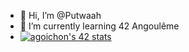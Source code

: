 - 👋 Hi, I’m @Putwaah
- 🌱 I’m currently learning 42 Angoulême
- [![agoichon's 42 stats](https://badge.mediaplus.ma/kettlebells/agoichon)](https://github.com/oakoudad/badge42)

